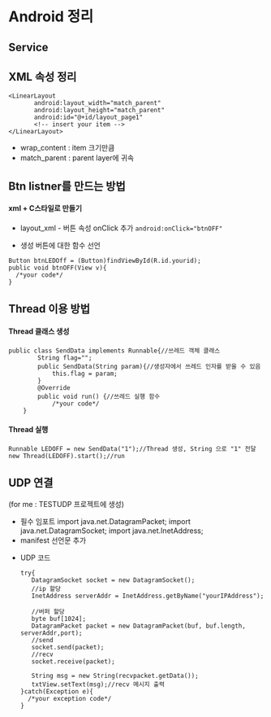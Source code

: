 # Android 정리

## Service


## XML 속성 정리
```
<LinearLayout
       android:layout_width="match_parent"
       android:layout_height="match_parent"
       android:id="@+id/layout_page1"
       <!-- insert your item -->
</LinearLayout>
```
- wrap_content : item 크기만큼
- match_parent : parent layer에 귀속

## Btn listner를 만드는 방법
#### xml + C스타일로 만들기
- layout_xml - 버튼 속성 onClick 추가
`android:onClick="btnOFF"`

- 생성 버튼에 대한 함수 선언
```
Button btnLEDOff = (Button)findViewById(R.id.yourid);
public void btnOFF(View v){
  /*your code*/
}
```
## Thread 이용 방법
#### Thread 클래스 생성
```
public class SendData implements Runnable{//쓰레드 객체 클래스
        String flag="";
        public SendData(String param){//생성자에서 쓰레드 인자를 받을 수 있음
            this.flag = param;
        }
        @Override
        public void run() {//쓰레드 실행 함수
            /*your code*/
    }
```

#### Thread 실행
```
Runnable LEDOFF = new SendData("1");//Thread 생성, String 으로 "1" 전달
new Thread(LEDOFF).start();//run
```

## UDP 연결
(for me : TESTUDP 프로젝트에 생성)
- 필수 임포트
import java.net.DatagramPacket;
import java.net.DatagramSocket;
import java.net.InetAddress;
- manifest 선언문 추가
<uses-permission android:name="android.permission.INTERNET" />

- UDP 코드
  ```
  try{
     DatagramSocket socket = new DatagramSocket();
     //ip 할당
     InetAddress serverAddr = InetAddress.getByName("yourIPAddress");

     //버퍼 할당
     byte buf[1024];
     DatagramPacket packet = new DatagramPacket(buf, buf.length, serverAddr,port);
     //send
     socket.send(packet);
     //recv
     socket.receive(packet);

     String msg = new String(recvpacket.getData());
     txtView.setText(msg);//recv 메시지 출력
  }catch(Exception e){
    /*your exception code*/
  }
  ```
